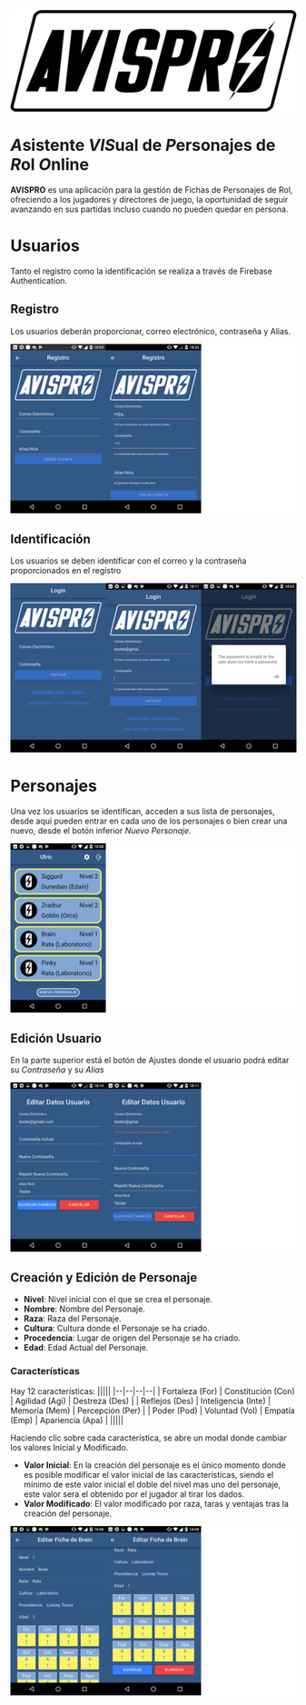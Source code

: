 ![Logo Avispro](https://github.com/GuillermoGarcia/imagenes-para-readmes/blob/master/avispro.png)
# *A*sistente *VIS*ual de *P*ersonajes de *R*ol *O*nline

**AVISPRO** es una aplicación para la gestión de Fichas de Personajes de Rol, ofreciendo a los jugadores y directores de juego, la oportunidad de seguir avanzando en sus partidas incluso cuando no pueden quedar en persona. 


# Usuarios

Tanto el registro como la identificación se realiza a través de Firebase Authentication.

## Registro

Los usuarios deberán proporcionar, correo electrónico, contraseña y Alias.

![Registro Avispro](https://github.com/GuillermoGarcia/imagenes-para-readmes/blob/master/Registro.png)

## Identificación

Los usuarios se deben identificar con el correo y la contraseña proporcionados en el registro

![Login Avispro](https://github.com/GuillermoGarcia/imagenes-para-readmes/blob/master/Login.png)




# Personajes

Una vez los usuarios se identifican, acceden a sus lista de personajes, desde aquí pueden entrar en cada uno de los personajes o bien crear una nuevo, desde el botón inferior *Nuevo Personaje*.

![Lista Personajes Avispro](https://github.com/GuillermoGarcia/imagenes-para-readmes/blob/master/Personajes.png)

## Edición Usuario

En la parte superior está el botón de Ajustes donde el usuario podrá editar su *Contraseña* y su *Alias*

![Edición Usuario Avispro](https://github.com/GuillermoGarcia/imagenes-para-readmes/blob/master/Usuario.png)

## Creación y Edición de Personaje

 - **Nivel**:  Nivel inicial con el que se crea el personaje.
 - **Nombre**: Nombre del Personaje.
 - **Raza**: Raza del Personaje.
 - **Cultura**: Cultura donde el Personaje se ha criado.
 - **Procedencia**: Lugar de origen del Personaje se ha criado.
 - **Edad**: Edad Actual del Personaje.

### Características
Hay 12 características:
|||||
|--|--|--|--|
| Fortaleza (For) | Constitución (Con)  | Agilidad (Agi) | Destreza (Des)   |
| Reflejos (Des)  | Inteligencia (Inte) | Memoria (Mem)  | Percepción (Per) |
| Poder (Pod)     | Voluntad (Vol)  | Empatía (Emp)  | Apariencia (Apa) |
|||||

Haciendo clic sobre cada característica, se abre un modal donde cambiar los valores Inicial y Modificado.
 - **Valor Inicial**: En la creación del personaje es el único momento donde es posible modificar el valor inicial de las características, siendo el mínimo de este valor inicial el doble del nivel mas uno del personaje, este valor sera el obtenido por el jugador al tirar los dados.
 - **Valor Modificado**: El valor modificado por raza, taras y ventajas tras la creación del personaje.

![Edición Personaje Avispro](https://github.com/GuillermoGarcia/imagenes-para-readmes/blob/master/Edicion.png)